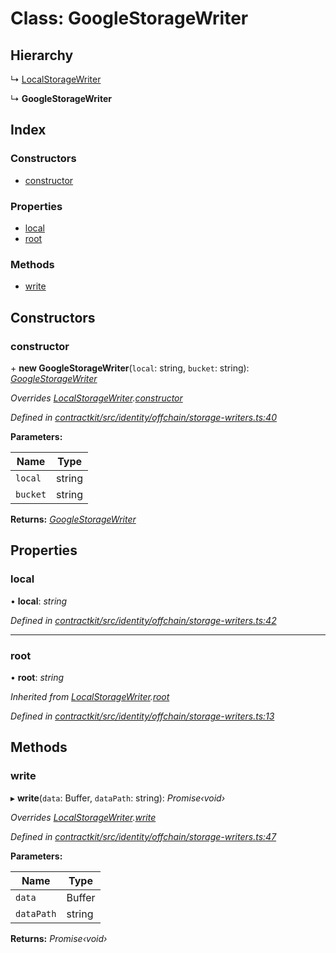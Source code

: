 # Class: GoogleStorageWriter

## Hierarchy

  ↳ [LocalStorageWriter](_identity_offchain_storage_writers_.localstoragewriter.md)

  ↳ **GoogleStorageWriter**

## Index

### Constructors

* [constructor](_identity_offchain_storage_writers_.googlestoragewriter.md#constructor)

### Properties

* [local](_identity_offchain_storage_writers_.googlestoragewriter.md#local)
* [root](_identity_offchain_storage_writers_.googlestoragewriter.md#root)

### Methods

* [write](_identity_offchain_storage_writers_.googlestoragewriter.md#write)

## Constructors

###  constructor

\+ **new GoogleStorageWriter**(`local`: string, `bucket`: string): *[GoogleStorageWriter](_identity_offchain_storage_writers_.googlestoragewriter.md)*

*Overrides [LocalStorageWriter](_identity_offchain_storage_writers_.localstoragewriter.md).[constructor](_identity_offchain_storage_writers_.localstoragewriter.md#constructor)*

*Defined in [contractkit/src/identity/offchain/storage-writers.ts:40](https://github.com/celo-org/celo-monorepo/blob/master/packages/contractkit/src/identity/offchain/storage-writers.ts#L40)*

**Parameters:**

Name | Type |
------ | ------ |
`local` | string |
`bucket` | string |

**Returns:** *[GoogleStorageWriter](_identity_offchain_storage_writers_.googlestoragewriter.md)*

## Properties

###  local

• **local**: *string*

*Defined in [contractkit/src/identity/offchain/storage-writers.ts:42](https://github.com/celo-org/celo-monorepo/blob/master/packages/contractkit/src/identity/offchain/storage-writers.ts#L42)*

___

###  root

• **root**: *string*

*Inherited from [LocalStorageWriter](_identity_offchain_storage_writers_.localstoragewriter.md).[root](_identity_offchain_storage_writers_.localstoragewriter.md#root)*

*Defined in [contractkit/src/identity/offchain/storage-writers.ts:13](https://github.com/celo-org/celo-monorepo/blob/master/packages/contractkit/src/identity/offchain/storage-writers.ts#L13)*

## Methods

###  write

▸ **write**(`data`: Buffer, `dataPath`: string): *Promise‹void›*

*Overrides [LocalStorageWriter](_identity_offchain_storage_writers_.localstoragewriter.md).[write](_identity_offchain_storage_writers_.localstoragewriter.md#write)*

*Defined in [contractkit/src/identity/offchain/storage-writers.ts:47](https://github.com/celo-org/celo-monorepo/blob/master/packages/contractkit/src/identity/offchain/storage-writers.ts#L47)*

**Parameters:**

Name | Type |
------ | ------ |
`data` | Buffer |
`dataPath` | string |

**Returns:** *Promise‹void›*
